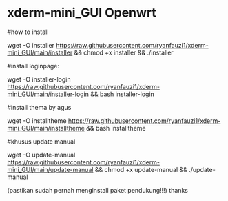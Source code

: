 # xderm-mini_GUI Openwrt

#how to install

wget -O installer https://raw.githubusercontent.com/ryanfauzi1/xderm-mini_GUI/main/installer && chmod +x installer && ./installer

#install loginpage:

wget -O installer-login https://raw.githubusercontent.com/ryanfauzi1/xderm-mini_GUI/main/installer-login && bash installer-login

#install thema by agus

wget -O installtheme https://raw.githubusercontent.com/ryanfauzi1/xderm-mini_GUI/main/installtheme && bash installtheme

#khusus update manual

wget -O update-manual https://raw.githubusercontent.com/ryanfauzi1/xderm-mini_GUI/main/update-manual && chmod +x update-manual && ./update-manual

(pastikan sudah pernah menginstall paket pendukung!!!)
thanks
